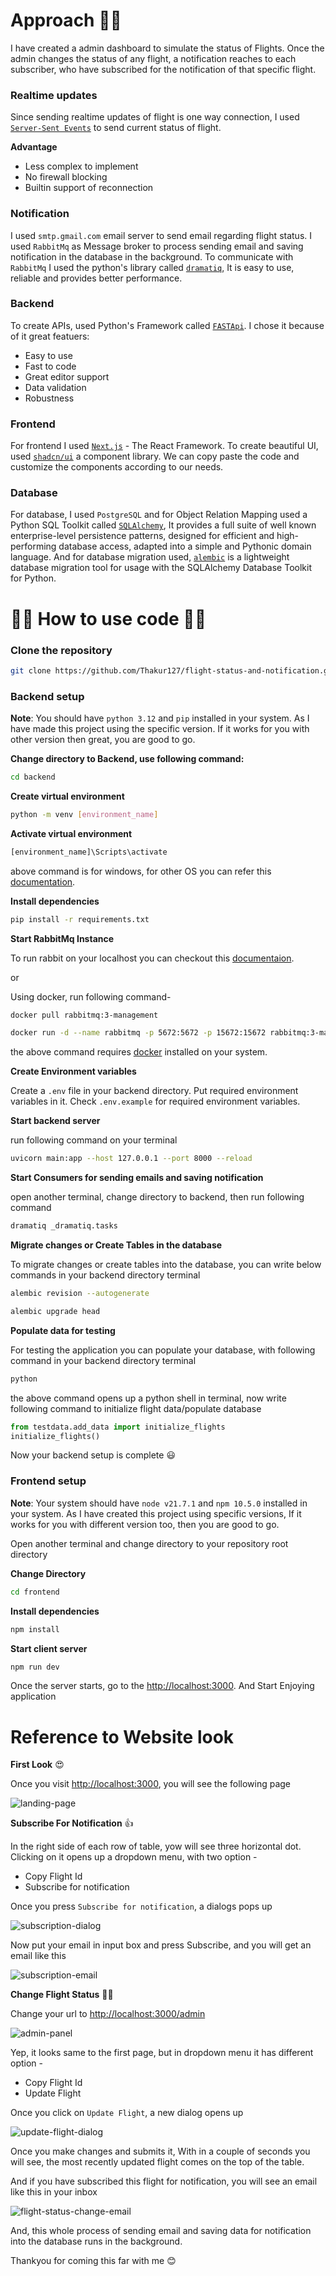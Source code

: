 # Approach 🐱‍👓

I have created a admin dashboard to simulate the status of Flights. Once the admin changes the status of any flight, a notification reaches to each subscriber, who have subscribed for the notification of that specific flight.

### Realtime updates

Since sending realtime updates of flight is one way connection, I used [`Server-Sent Events`](https://developer.mozilla.org/en-US/docs/Web/API/Server-sent_events) to send current status of flight.

**Advantage**

- Less complex to implement
- No firewall blocking
- Builtin support of reconnection

### Notification

I used `smtp.gmail.com` email server to send email regarding flight status. I used `RabbitMq` as Message broker to process sending email and saving notification in the database in the background.
To communicate with `RabbitMq` I used the python's library called [`dramatiq`](https://dramatiq.io/), It is easy to use, reliable and provides better performance.

### Backend

To create APIs, used Python's Framework called [`FASTApi`](https://fastapi.tiangolo.com/). I chose it because of it great featuers:

- Easy to use
- Fast to code
- Great editor support
- Data validation
- Robustness

### Frontend

For frontend I used [`Next.js`](https://nextjs.org/) - The React Framework. To create beautiful UI, used [`shadcn/ui`](https://ui.shadcn.com/) a component library. We can copy paste the code and customize the components according to our needs.

### Database

For database, I used `PostgreSQL` and for Object Relation Mapping used a Python SQL Toolkit called [`SQLAlchemy`](https://www.sqlalchemy.org/), It provides a full suite of well known enterprise-level persistence patterns, designed for efficient and high-performing database access, adapted into a simple and Pythonic domain language. And for database migration used, [`alembic`](https://alembic.sqlalchemy.org/en/latest/) is a lightweight database migration tool for usage with the SQLAlchemy Database Toolkit for Python.

# 🐱‍💻 How to use code 🐱‍💻

### Clone the repository

```sh
git clone https://github.com/Thakur127/flight-status-and-notification.git
```

### Backend setup

**Note**: You should have `python 3.12` and `pip` installed in your system. As I have made this project using the specific version. If it works for you with other version then great, you are good to go.

**Change directory to Backend, use following command:**

```sh
cd backend
```

**Create virtual environment**

```sh
python -m venv [environment_name]
```

**Activate virtual environment**

```sh
[environment_name]\Scripts\activate
```

above command is for windows, for other OS you can refer this [documentation](https://docs.python.org/3/tutorial/venv.html).

**Install dependencies**

```sh
pip install -r requirements.txt
```

**Start RabbitMq Instance**

To run rabbit on your localhost you can checkout this [documentaion](https://www.rabbitmq.com/docs/install-windows).

or

Using docker, run following command-

```sh
docker pull rabbitmq:3-management
```

```sh
docker run -d --name rabbitmq -p 5672:5672 -p 15672:15672 rabbitmq:3-management
```

the above command requires [docker](https://www.docker.com/) installed on your system.

**Create Environment variables**

Create a `.env` file in your backend directory. Put required environment variables in it. Check `.env.example` for required environment variables.

**Start backend server**

run following command on your terminal

```sh
uvicorn main:app --host 127.0.0.1 --port 8000 --reload
```

**Start Consumers for sending emails and saving notification**

open another terminal, change directory to backend, then run following command

```sh
dramatiq _dramatiq.tasks
```

**Migrate changes or Create Tables in the database**

To migrate changes or create tables into the database, you can write below commands in your backend directory terminal

```sh
alembic revision --autogenerate
```

```sh
alembic upgrade head
```

**Populate data for testing**

For testing the application you can populate your database, with following command in your backend directory terminal

```sh
python
```

the above command opens up a python shell in terminal, now write following command to initialize flight data/populate database

```python
from testdata.add_data import initialize_flights
initialize_flights()
```

Now your backend setup is complete 😃

### Frontend setup

**Note**: Your system should have `node v21.7.1` and `npm 10.5.0` installed in your system. As I have created this project using specific versions, If it works for you with different version too, then you are good to go.

Open another terminal and change directory to your repository root directory

**Change Directory**

```sh
cd frontend
```

**Install dependencies**

```sh
npm install
```

**Start client server**

```sh
npm run dev
```

Once the server starts, go to the [http://localhost:3000](http://localhost:3000). And Start Enjoying application

# Reference to Website look

**First Look** 😍

Once you visit [http://localhost:3000](http://localhost:3000), you will see the following page

![landing-page](./assets/flight-status.png)

**Subscribe For Notification** 👍

In the right side of each row of table, yow will see three horizontal dot. Clicking on it opens up a dropdown menu, with two option -

- Copy Flight Id
- Subscribe for notification

Once you press `Subscribe for notification`, a dialogs pops up

![subscription-dialog](./assets/subscribe-dialog.png)

Now put your email in input box and press Subscribe, and you will get an email like this

![subscription-email](./assets/subscription-email.png)

**Change Flight Status** 🐱‍🏍

Change your url to [http://localhost:3000/admin](http://localhost:3000/admin)

![admin-panel](./assets/admin-panel.png)

Yep, it looks same to the first page, but in dropdown menu it has different option -

- Copy Flight Id
- Update Flight

Once you click on `Update Flight`, a new dialog opens up

![update-flight-dialog](./assets/update-flight-dialog.png)

Once you make changes and submits it, With in a couple of seconds you will see, the most recently updated flight comes on the top of the table.

And if you have subscribed this flight for notification, you will see an email like this in your inbox

![flight-status-change-email](./assets/flight-status-change-email.png)

And, this whole process of sending email and saving data for notification into the database runs in the background.

Thankyou for coming this far with me 😊
